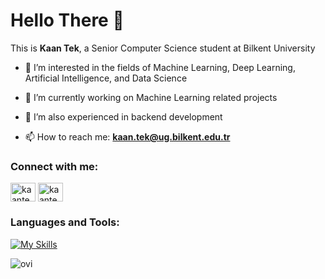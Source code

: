<h1 align="left">Hello There 👋 </h1>

This is **Kaan Tek**, a Senior Computer Science student at Bilkent University

- 🔭 I’m interested in the fields of Machine Learning, Deep Learning, Artificial Intelligence, and Data Science

- 🌱 I’m currently working on Machine Learning related projects

- 🤝 I’m also experienced in backend development

- 📫 How to reach me: **kaan.tek@ug.bilkent.edu.tr**

<h3 align="left">Connect with me:</h3>
<p align="left">
<a href="https://linkedin.com/in/kaan-tek-a299bb195" target="blank"><img align="center" src="https://raw.githubusercontent.com/rahuldkjain/github-profile-readme-generator/master/src/images/icons/Social/linked-in-alt.svg" alt="kaantek" height="30" width="40" /></a>
<a href="https://www.leetcode.com/KaanTek" target="blank"><img align="center" src="https://raw.githubusercontent.com/rahuldkjain/github-profile-readme-generator/master/src/images/icons/Social/leet-code.svg" alt="kaantek" height="30" width="40" /></a>
</p>

<h3 align="left">Languages and Tools:</h3>

[![My Skills](https://skillicons.dev/icons?i=python,java,kotlin,pytorch,spring,mysql,aws)](https://skillicons.dev)

<img src="https://github-readme-stats.vercel.app/api/top-langs?username=KaanTekTr&show_icons=true&locale=en&layout=compact&theme=chartreuse-dark" alt="ovi" />
